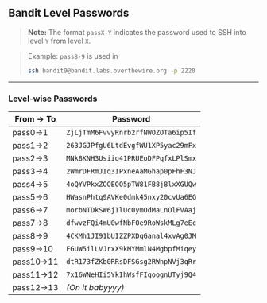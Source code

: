 ## Bandit Level Passwords

> **Note:**
> The format `passX-Y` indicates the password used to SSH into level `Y` from level `X`.

> Example:
> `pass8-9` is used in
>
> ```bash
> ssh bandit9@bandit.labs.overthewire.org -p 2220
> ```

---

### Level-wise Passwords

| From → To | Password                           |
| --------- | ---------------------------------- |
| pass0→1   | `ZjLjTmM6FvvyRnrb2rfNWOZOTa6ip5If` |
| pass1→2   | `263JGJPfgU6LtdEvgfWU1XP5yac29mFx` |
| pass2→3   | `MNk8KNH3Usiio41PRUEoDFPqfxLPlSmx` |
| pass3→4   | `2WmrDFRmJIq3IPxneAaMGhap0pFhF3NJ` |
| pass4→5   | `4oQYVPkxZOOEOO5pTW81FB8j8lxXGUQw` |
| pass5→6   | `HWasnPhtq9AVKe0dmk45nxy20cvUa6EG` |
| pass6→7   | `morbNTDkSW6jIlUc0ymOdMaLnOlFVAaj` |
| pass7→8   | `dfwvzFQi4mU0wfNbFOe9RoWskMLg7eEc` |
| pass8→9   | `4CKMh1JI91bUIZZPXDqGanal4xvAg0JM` |
| pass9→10  | `FGUW5ilLVJrxX9kMYMmlN4MgbpfMiqey` |
| pass10→11 | `dtR173fZKb0RRsDFSGsg2RWnpNVj3qRr` |
| pass11→12 | `7x16WNeHIi5YkIhWsfFIqoognUTyj9Q4` |
| pass12→13 | _(On it babyyyy)_                  |
